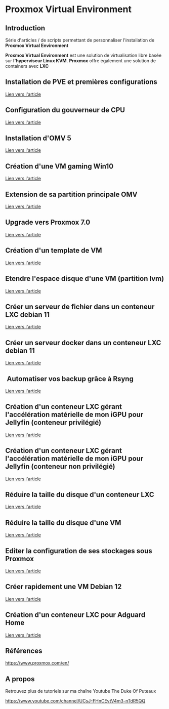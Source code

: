 # Proxmox Virtual Environment

## Introduction

Série d'articles / de scripts permettant de personnaliser l'installation de **Proxmox Virtual Environment**

**Proxmox Virtual Environment** est une solution de virtualisation libre basée sur **l'hyperviseur Linux KVM**. **Proxmox** offre également une solution de containers avec **LXC**

## Installation de PVE et premières configurations

[Lien vers l'article](./1-installation.md)

## Configuration du gouverneur de CPU

[Lien vers l'article](./11-cpu.md)

## Installation d'OMV 5

[Lien vers l'article](./2-install_omv5.md)

## Création d'une VM gaming Win10

[Lien vers l'article](./3-vm-gaming.md)

## Extension de sa partition principale OMV

[Lien vers l'article](./4-redim_disque.md)

## Upgrade vers Proxmox 7.0

[Lien vers l'article](./5-proxmox7.md)

## Création d'un template de VM

[Lien vers l'article](./6-template.md)

## Etendre l'espace disque d'une VM (partition lvm)

[Lien vers l'article](./7-etendre_espace_dique_lvm.md)

## Créer un serveur de fichier dans un conteneur LXC debian 11

[Lien vers l'article](./8-filesrv.md)

## Créer un serveur docker dans un conteneur LXC debian 11

[Lien vers l'article](./9-dockersrv.md)

##  Automatiser vos backup grâce à Rsyng

[Lien vers l'article](./10-rsync.md)

## Création d'un conteneur LXC gérant l'accélération matérielle de mon iGPU pour Jellyfin (conteneur privilégié)

[Lien vers l'article](./12-lxc_jellyfin.md)

## Création d'un conteneur LXC gérant l'accélération matérielle de mon iGPU pour Jellyfin (conteneur non privilégié)

[Lien vers l'article](./12-lxc_jellyfin_v2.md)

## Réduire la taille du disque d'un conteneur LXC

[Lien vers l'article](./13-lxc_reduire_disque.md)

## Réduire la taille du disque d'une VM

[Lien vers l'article](./14-vm_reduire_disque.md)

## Editer la configuration de ses stockages sous Proxmox

[Lien vers l'article](./15-editer_config_storage.md)

## Créer rapidement une VM Debian 12

[Lien vers l'article](./16-creer_rapidement_vm_debian_12)

## Création d'un conteneur LXC pour Adguard Home

[Lien vers l'article](./17-lxc_adguard_home.md)

## Références

<https://www.proxmox.com/en/>

## A propos

Retrouvez plus de tutoriels sur ma chaîne Youtube The Duke Of Puteaux

<https://www.youtube.com/channel/UCsJ-FHnCEvtV4m3-nTdR5QQ>
